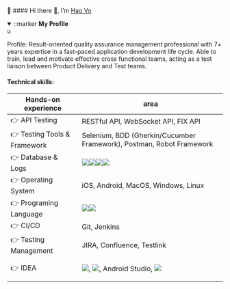 
👩‍ #### Hi there 👋, I’m <a href="www.linkedin.com/in/haothv" target="blank">Hao Vo</a>


<details open="">
	<summary>
		::marker
		<b>My Profile</b>
	</summary>u
</details>

Profile: 
Result-oriented quality assurance management professional with 7+ years expertise in a fast-paced
application development life cycle. Able to train, lead and motivate effective cross functional teams, acting as
a test liaison between Product Delivery and Test teams.


#### Technical skills:
Hands-on experience  | area
------------- | -------------
👉 API Testing | RESTful API, WebSocket API, FIX API
👉 Testing Tools & Framework | Selenium, BDD (Gherkin/Cucumber Framework), Postman, Robot Framework
👉 Database & Logs| <p><img src="/badge/mysql.svg&logo=mysql&logoColor=white" /><img src="/badge/metabase.svg&logo=metabse&logoColor=white" /><img src="/badge/datadog.svg&logo=datadog&logoColor=white" /><img src="/badge/kibana.svg&logo=kibana&logoColor=white" /> </p>
👉 Operating System | iOS, Android, MacOS, Windows, Linux
👉 Programing Language | <p><img src="https://img.shields.io/badge/Java-ED8B00?style=for-the-badge&logo=java&logoColor=white" /><img src="https://img.shields.io/badge/C%23-239120?style=for-the-badge&logo=c-sharp&logoColor=white" /></p>
👉 CI/CD | Git, Jenkins
👉 Testing Management | JIRA, Confluence, Testlink
👉 IDEA | <p> <img src="/badge/intellij.svg&logo=intellij&logoColor=white&logo=intellij&logoColor=white" />, <img src="https://img.shields.io/badge/Visual_Studio_Code-0078D4?style=for-the-badge&logo=visual%20studio%20code&logoColor=white" />, Android Studio, <img src="https://img.shields.io/badge/Xcode-007ACC?style=flat-square&logo=Xcode&logoColor=white" /></p>